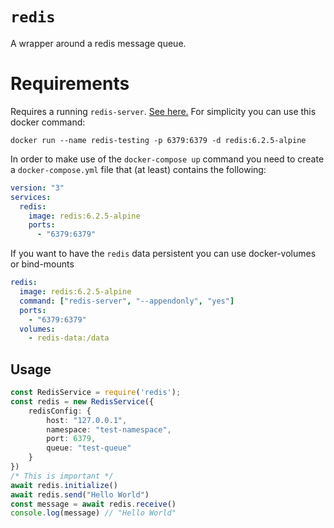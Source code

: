 # `redis`

A wrapper around a redis message queue.

# Requirements

Requires a running `redis-server`. [See here.](https://redis.io/)
For simplicity you can use this docker command:

```console
docker run --name redis-testing -p 6379:6379 -d redis:6.2.5-alpine
```

In order to make use of the `docker-compose up` command you need to create a `docker-compose.yml`
file that (at least) contains the following:

```yml
version: "3"
services:
  redis:
    image: redis:6.2.5-alpine
    ports:
      - "6379:6379"
```

If you want to have the `redis` data persistent you can use docker-volumes or bind-mounts

```yml
redis:
  image: redis:6.2.5-alpine
  command: ["redis-server", "--appendonly", "yes"]
  ports:
    - "6379:6379"
  volumes:
    - redis-data:/data
```

## Usage

```ts
const RedisService = require('redis');
const redis = new RedisService({
    redisConfig: {
        host: "127.0.0.1",
        namespace: "test-namespace",
        port: 6379,
        queue: "test-queue"
    }
})
/* This is important */
await redis.initialize()
await redis.send("Hello World")
const message = await redis.receive()
console.log(message) // "Hello World"
```
